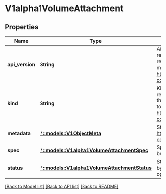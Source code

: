 # V1alpha1VolumeAttachment

## Properties
Name | Type | Description | Notes
------------ | ------------- | ------------- | -------------
**api_version** | **String** | APIVersion defines the versioned schema of this representation of an object. Servers should convert recognized schemas to the latest internal value, and may reject unrecognized values. More info: https://git.k8s.io/community/contributors/devel/api-conventions.md#resources | [optional] [default to null]
**kind** | **String** | Kind is a string value representing the REST resource this object represents. Servers may infer this from the endpoint the client submits requests to. Cannot be updated. In CamelCase. More info: https://git.k8s.io/community/contributors/devel/api-conventions.md#types-kinds | [optional] [default to null]
**metadata** | [***::models::V1ObjectMeta**](v1.ObjectMeta.md) | Standard object metadata. More info: https://git.k8s.io/community/contributors/devel/api-conventions.md#metadata | [optional] [default to null]
**spec** | [***::models::V1alpha1VolumeAttachmentSpec**](v1alpha1.VolumeAttachmentSpec.md) | Specification of the desired attach/detach volume behavior. Populated by the Kubernetes system. | [default to null]
**status** | [***::models::V1alpha1VolumeAttachmentStatus**](v1alpha1.VolumeAttachmentStatus.md) | Status of the VolumeAttachment request. Populated by the entity completing the attach or detach operation, i.e. the external-attacher. | [optional] [default to null]

[[Back to Model list]](../README.md#documentation-for-models) [[Back to API list]](../README.md#documentation-for-api-endpoints) [[Back to README]](../README.md)


